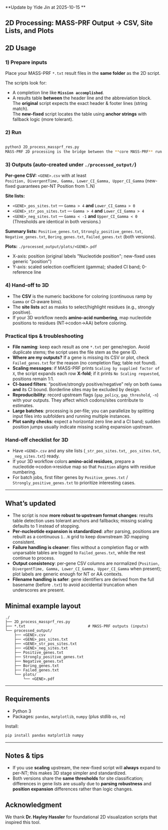**Update by Yide Jin at 2025-10-15 **  

## 2D Processing: MASS-PRF Output → CSV, Site Lists, and Plots

## 2D Usage 

### 1) Prepare inputs
Place your MASS-PRF `*.txt` result files in the **same folder** as the 2D script.

The scripts look for:
- A completion line like **`Mission accomplished`**.  
- A results table **between** the header line and the abbreviation block.  
  The **original** script expects the exact header & footer lines (string match).    
  The **new-fixed** script locates the table using **anchor strings** with fallback logic (more tolerant).  

### 2) Run
```bash

python3 2D_process_massprf_res.py
MASS-PRF 2D processing is the bridge between the **core MASS-PRF** run and the **3D structure-mapping** step. It reads per-gene plain‑text outputs from MASS-PRF, verifies completion, parses the results table, optionally expands scaled sites to **per‑nucleotide resolution**, classifies selection at the site and gene level, and emits clean, machine‑readable files (CSV and site lists) plus publication‑ready **2D Gamma plots**. These outputs are then used by the 3D mapping scripts to color protein structures in UCSF Chimera/ChimeraX. Use this README as a practical guide to run the 2D script, understand its outputs, and hand them off to the 3D stage.


```

### 3) Outputs (auto-created under `./processed_output/`)

**Per-gene CSV:** `<GENE>.csv` with at least  
`Position, DivergentTime, Gamma, Lower_CI_Gamma, Upper_CI_Gamma`  (new-fixed guarantees per-NT Position from 1..N)  

**Site lists:**  
- `<GENE>_pos_sites.txt` — `Gamma > 4` **and** `Lower_CI_Gamma > 0`  
- `<GENE>_str_pos_sites.txt` — `Gamma > 4` **and** `Lower_CI_Gamma > 4`  
- `<GENE>_neg_sites.txt` — `Gamma < -1` **and** `Upper_CI_Gamma < 0`  
(Thresholds are identical in both versions.)  

**Summary lists:** `Positive_genes.txt`, `Strongly_positive_genes.txt`, `Negative_genes.txt`, `Boring_genes.txt`, `Failed_genes.txt` (both versions).  

**Plots:** `./processed_output/plots/<GENE>.pdf`  
- X-axis: position (original labels "Nucleotide position"; new-fixed uses generic "position")  
- Y-axis: scaled selection coefficient (gamma); shaded CI band; 0-reference line  

### 4) Hand-off to 3D
- The **CSV** is the numeric backbone for coloring (continuous ramp by `Gamma` or CI-aware bins).  
- The **site lists** act as masks to select/highlight residues (e.g., strongly positive).  
- If your 3D workflow needs **amino-acid numbering**, map nucleotide positions to residues (NT→codon→AA) before coloring.

### Practical tips & troubleshooting

- **File naming**: keep each result as one `*.txt` per gene/region. Avoid duplicate stems; the script uses the file stem as the gene ID.
- **Where are my outputs?** If a gene is missing its CSV or plot, check `Failed_genes.txt` for the reason (no completion flag; table not found).
- **Scaling messages**: if MASS-PRF prints `Scaling by supplied factor of X`, the script expands each row **X-fold**; if it prints `No Scaling requested`, positions remain 1:1.
- **CI-based filters**: “positive/strongly positive/negative” rely on both `Gamma` **and** its CI bound. Borderline sites may be excluded by design.
- **Reproducibility**: record upstream flags (`gap_policy`, `gap_threshold`, `-n`) with your outputs. They affect which codons/sites contribute to estimates.
- **Large batches**: processing is per‑file; you can parallelize by splitting input files into subfolders and running multiple instances.
- **Plot sanity checks**: expect a horizontal zero line and a CI band; sudden position jumps usually indicate missing scaling expansion upstream.

### Hand-off checklist for 3D

- Have `<GENE>.csv` and any site lists (`_str_pos_sites.txt`, `_pos_sites.txt`, `_neg_sites.txt`) ready.
- If your 3D workflow colors **amino‑acid residues**, prepare a nucleotide→codon→residue map so that `Position` aligns with residue numbering.
- For batch jobs, first filter genes by `Positive_genes.txt` / `Strongly_positive_genes.txt` to prioritize interesting cases.


---


## What’s updated

- The script is now **more robust to upstream format changes**: results table detection uses tolerant anchors and fallbacks; missing scaling defaults to 1 instead of stopping.
- **Per‑nucleotide expansion is standardized**: after parsing, positions are rebuilt as a continuous `1..N` grid to keep downstream 3D mapping consistent.
- **Failure handling is cleaner**: files without a completion flag or with unparsable tables are logged to `Failed_genes.txt`, while the rest continue to process.
- **Output consistency**: per‑gene CSV columns are normalized (`Position, DivergentTime, Gamma, Lower_CI_Gamma, Upper_CI_Gamma` when present); plot labels are generic enough for NT or AA contexts.
- **Filename handling is safer**: gene identifiers are derived from the full basename (before `.txt`) to avoid accidental truncation when underscores are present.


## Minimal example layout

```
./
├── 2D_process_massprf_res.py        
├── *.txt                            # MASS-PRF outputs (inputs)
└── processed_output/
    ├── <GENE>.csv
    ├── <GENE>_pos_sites.txt
    ├── <GENE>_str_pos_sites.txt
    ├── <GENE>_neg_sites.txt
    ├── Positive_genes.txt
    ├── Strongly_positive_genes.txt
    ├── Negative_genes.txt
    ├── Boring_genes.txt
    ├── Failed_genes.txt
    └── plots/
        └── <GENE>.pdf
```

---

## Requirements

- Python 3  
- Packages: `pandas`, `matplotlib`, `numpy` (plus stdlib `os`, `re`)

Install:
```bash
pip install pandas matplotlib numpy
```

---

## Notes & tips

- If you use **scaling** upstream, the new-fixed script will **always** expand to per-NT; this makes 3D stage simpler and standardized.   
- Both versions share the **same thresholds** for site classification; differences in gene lists are usually due to **parsing robustness** and **position expansion** differences rather than logic changes. 


## Acknowledgment

We thank **Dr. Hayley Hassler** for foundational 2D visualization scripts that inspired this tool.
